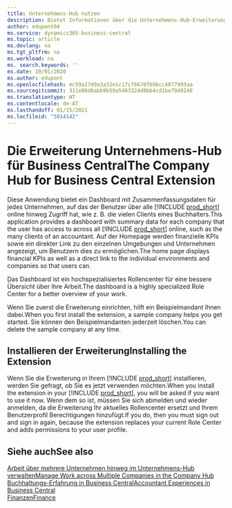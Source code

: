 ```yaml
---
title: Unternehmens-Hub nutzen
description: Bietet Informationen über die Unternehmens-Hub-Erweiterung, mit der Sie Ihre Arbeit unternehmensübergreifend in Business Central verwalten können.
author: edupont04
ms.service: dynamics365-business-central
ms.topic: article
ms.devlang: na
ms.tgt_pltfrm: na
ms.workload: na
ms. search.keywords: ''
ms.date: 10/01/2020
ms.author: edupont
ms.openlocfilehash: ec59a17d9a3a32e1c17cf6670f69bcc4077993aa
ms.sourcegitcommit: 311e86d6abb9b59a5483324d8bb4cd1be7949248
ms.translationtype: HT
ms.contentlocale: de-AT
ms.lasthandoff: 01/15/2021
ms.locfileid: "5014142"
---
```

# <a name="the-company-hub-for-business-central-extension"></a><span data-ttu-id="6c078-103">Die Erweiterung Unternehmens-Hub für Business Central</span><span class="sxs-lookup"><span data-stu-id="6c078-103">The Company Hub for Business Central Extension</span></span>

<span data-ttu-id="6c078-104">Diese Anwendung bietet ein Dashboard mit Zusammenfassungsdaten für jedes Unternehmen, auf das der Benutzer über alle [!INCLUDE [prod_short](includes/prod_short.md)] online hinweg Zugriff hat, wie z. B. die vielen Clients eines Buchhalters.</span><span class="sxs-lookup"><span data-stu-id="6c078-104">This application provides a dashboard with summary data for each company that the user has access to across all [!INCLUDE [prod_short](includes/prod_short.md)] online, such as the many clients of an accountant.</span></span> <span data-ttu-id="6c078-105">Auf der Homepage werden finanzielle KPIs sowie ein direkter Link zu den einzelnen Umgebungen und Unternehmen angezeigt, um Benutzern dies zu ermöglichen.</span><span class="sxs-lookup"><span data-stu-id="6c078-105">The home page displays financial KPIs as well as a direct link to the individual environments and companies so that users can.</span></span>

<span data-ttu-id="6c078-106">Das Dashboard ist ein hochspezialisiertes Rollencenter für eine bessere Übersicht über Ihre Arbeit.</span><span class="sxs-lookup"><span data-stu-id="6c078-106">The dashboard is a highly specialized Role Center for a better overview of your work.</span></span>

<span data-ttu-id="6c078-107">Wenn Sie zuerst die Erweiterung einrichten, hilft ein Beispielmandant Ihnen dabei.</span><span class="sxs-lookup"><span data-stu-id="6c078-107">When you first install the extension, a sample company helps you get started.</span></span> <span data-ttu-id="6c078-108">Sie können den Beispielmandanten jederzeit löschen.</span><span class="sxs-lookup"><span data-stu-id="6c078-108">You can delete the sample company at any time.</span></span>

## <a name="installing-the-extension"></a><span data-ttu-id="6c078-109">Installieren der Erweiterung</span><span class="sxs-lookup"><span data-stu-id="6c078-109">Installing the Extension</span></span>

<span data-ttu-id="6c078-110">Wenn Sie die Erweiterung in Ihrem [!INCLUDE [prod_short](includes/prod_short.md)] installieren, werden Sie gefragt, ob Sie es jetzt verwenden möchten.</span><span class="sxs-lookup"><span data-stu-id="6c078-110">When you install the extension in your [!INCLUDE [prod_short](includes/prod_short.md)], you will be asked if you want to use it now.</span></span> <span data-ttu-id="6c078-111">Wenn dem so ist, müssen Sie sich abmelden und wieder anmelden, da die Erweiterung Ihr aktuelles Rollencenter ersetzt und Ihrem Benutzerprofil Berechtigungen hinzufügt.</span><span class="sxs-lookup"><span data-stu-id="6c078-111">If you do, then you must sign out and sign in again, because the extension replaces your current Role Center and adds permissions to your user profile.</span></span>

## <a name="see-also"></a><span data-ttu-id="6c078-112">Siehe auch</span><span class="sxs-lookup"><span data-stu-id="6c078-112">See also</span></span>

[<span data-ttu-id="6c078-113">Arbeit über mehrere Unternehmen hinweg im Unternehmens-Hub verwalten</span><span class="sxs-lookup"><span data-stu-id="6c078-113">Manage Work across Multiple Companies in the Company Hub</span></span>](company-hub.md)  
[<span data-ttu-id="6c078-114">Buchhaltungs-Erfahrung in Business Central</span><span class="sxs-lookup"><span data-stu-id="6c078-114">Accountant Experiences in Business Central </span></span>](finance-accounting.md)  
[<span data-ttu-id="6c078-115">Finanzen</span><span class="sxs-lookup"><span data-stu-id="6c078-115">Finance</span></span>](finance.md)  
